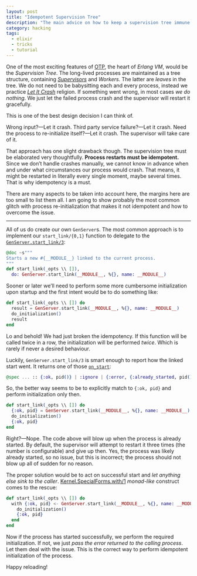 ```yaml
---
layout: post
title: "Idempotent Supervision Tree"
description: "The main advice on how to keep a supervision tree immune to members crashes"
category: hacking
tags:
  - elixir
  - tricks
  - tutorial
---
```


One of the most exciting features of [OTP](https://learnyousomeerlang.com/what-is-otp), the heart of _Erlang VM_, would be the _Supervision Tree_. The long-lived processes are maintained as a tree structure, containing [_Supervisors_](https://hexdocs.pm/elixir/Supervisor.html) and _Workers_. The latter are _leaves_ in the tree. We do not need to be babysitting each and every process, instead we practice [_Let It Crash_](http://verraes.net/2014/12/erlang-let-it-crash/) religion. If something went wrong, in most cases _we do nothing_. We just let the failed process crash and the supervisor will restart it gracefully.

This is one of the best design decision I can think of.

Wrong input?—Let it crash. Third party service failure?—Let it crash. Need the process to re-initialize itself?—Let it crash. The supervisor will take care of it.

That approach has one slight drawback though. The supervision tree must be elaborated very thoughtfully. **Process restarts must be idempotent.** Since we don’t handle crashes manually, we cannot know in advance when and under what circumstances our process would crash. That means, it might be restarted in literally every single moment, maybe several times. That is why idempotency is a must.

There are many aspects to be taken into account here, the margins here are too small to list them all. I am going to show probably the most common glitch with process re-initialization that makes it not idempotent and how to overcome the issue.

---

All of us do create our own `GenServer`s. The most common approach is to implement our `start_link/{0,1}` function to delegate to the [`GenServer.start_link/3`](https://hexdocs.pm/elixir/GenServer.html#start_link/3):

```elixir
@doc ~s"""
Starts a new #{__MODULE__} linked to the current process.
"""
def start_link(_opts \\ []),
  do: GenServer.start_link(__MODULE__, %{}, name: __MODULE__)
```

Sooner or later we’ll need to perform some more cumbersome initialization upon startup and the first intent would be to do something like:

```elixir
def start_link(_opts \\ []) do
  result = GenServer.start_link(__MODULE__, %{}, name: __MODULE__)
  do_initialization()
  result
end
```

Lo and behold! We had just broken the idempotency. If this function will be called twice in a row, the initialization will be performed _twice_. Which is rarely if never a desired behaviour.

Luckily, `GenServer.start_link/3` is smart enough to report how the linked start went. It returns one of those [`on_start`](https://hexdocs.pm/elixir/GenServer.html#t:on_start/0):

```elixir
@spec ... :: {:ok, pid()} | :ignore | {:error, {:already_started, pid()} | term()}
```

So, the better way seems to be to explicitly match to `{:ok, pid}` and perform initialization only then.

```elixir
def start_link(_opts \\ []) do
  {:ok, pid} = GenServer.start_link(__MODULE__, %{}, name: __MODULE__)
  do_initialization()
  {:ok, pid}
end
```

Right?—Nope. The code above will blow up when the process is already started. By default, the supervisor will attempt to restart it three times (the number is configurable) and give up then. Yes, the process was likely already started, so no issue, but this is incorrect; the process should not blow up all of sudden for no reason.

The proper solution would be to act on successful start and _let anything else sink to the caller_. [Kernel.SpecialForms.with/1](https://hexdocs.pm/elixir/Kernel.SpecialForms.html#with/1) _monad-like_ construct comes to the rescue:

```elixir
def start_link(_opts \\ []) do
  with {:ok, pid} <- GenServer.start_link(__MODULE__, %{}, name: __MODULE__) do
    do_initialization()
    {:ok, pid}
  end
end
```

Now if the process has started successfully, we perform the required initialization. If not, we just _pass the error returned to the calling process_. Let them deal with the issue. This is the correct way to perform idempotent initialization of the process.

Happy reloading!
